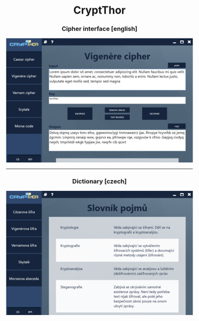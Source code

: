<h1 align="center">CryptThor</h1>

<h3 align="center">Cipher interface [english]</h3>
<p align="center">
    <img alt="Cipher interface" src="demos/demo_encryption.png">
</p>

<hr/>

<h3 align="center">Dictionary [czech]</h3>
<p align="center">
    <img alt="Dictionary" src="demos/demo_dictionary.png">
</p>
